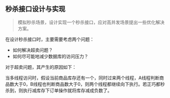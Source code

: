 ## 秒杀接口设计与实现
>模拟秒杀场景，设计实现一个秒杀接口，应对高并发场景提出一些优化解决方案。

在设计秒杀接口时，主要需要考虑两个问题：
- 如何解决超卖问题？
- 如何尽可能地减少数据库的访问压力？

对于超卖问题，其产生的原因如下：

当多线程访问时，假设当前商品库存还有一个，同时过来两个线程，A线程判断商品数大于0，B线程也判断商品数大于0，则两个线程都继续向下执行。若正巧都秒杀到，则执行减库存下订单操作就将库存减成负数了。

